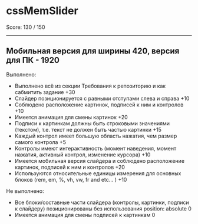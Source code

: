 # cssMemSlider

Score: 130 / 150

--- 
Мобильная версия для ширины 420, версия для ПК - 1920
---

Выполнено:

- Выполнено всё из секции Требования к репозиторию и как сабмитить задание +30
- Слайдер позиционируется с равными отступами слева и справа +10
- Соблюдено расположение картинок, подписей к ним и контролов +10
- Имеется анимация для смены картинок +20
- Подписи к картинкам должны быть строковыми значениями (текстом), т.е. текст не должен быть частью картинки +15
- Каждый контрол имеет большую область нажатия, чем размер самого контрола +5
- Контролы имеют интерактивность (момент наведения, момент нажатия, активный контрол, изменение курсора) +10
- Имеется мобильная версия слайдера и соблюдено расположение картинок, подписей к ним и контролов +20
- Используются относительные единицы измерения для основных блоков (rem, em, %, vh, vw, fr and etc... ) +10

Не выполнено:

- Все блоки/составные части слайдера (контролы, картинки, подписи к слайдеру) позиционированы без использования position: absolute 0
- Имеется анимация для смены подписей к картинкам 0
